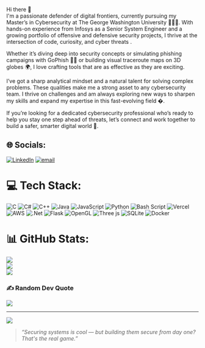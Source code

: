 Hi there 👋 </br>
I'm a passionate defender of digital frontiers, currently pursuing my Master’s in Cybersecurity at The George Washington University 👨‍🎓🔐. With hands-on experience from Infosys as a Senior System Engineer and a growing portfolio of offensive and defensive security projects, I thrive at the intersection of code, curiosity, and cyber threats .

Whether it’s diving deep into security concepts or simulating phishing campaigns with GoPhish 🎯📧 or building visual traceroute maps on 3D globes 🌍, I love crafting tools that are as effective as they are exciting.

I’ve got a sharp analytical mindset and a natural talent for solving complex problems. These qualities make me a strong asset to any cybersecurity team. I thrive on challenges and am always exploring new ways to sharpen my skills and expand my expertise in this fast-evolving field �.

If you’re looking for a dedicated cybersecurity professional who’s ready to help you stay one step ahead of threats, let’s connect and work together to build a safer, smarter digital world 🤝.
<!--
**Abhinavc97/Abhinavc97** is a ✨ _special_ ✨ repository because its `README.md` (this file) appears on your GitHub profile.

Here are some ideas to get you started:

- 🔭 I’m currently working on ...
- 🌱 I’m currently learning ...
- 👯 I’m looking to collaborate on ...
- 🤔 I’m looking for help with ...
- 💬 Ask me about ...
- 📫 How to reach me: ...
- 😄 Pronouns: ...
- ⚡ Fun fact: ...
-->


## 🌐 Socials:
[![LinkedIn](https://img.shields.io/badge/LinkedIn-%230077B5.svg?logo=linkedin&logoColor=white)](https://linkedin.com/in/abhinavc97) [![email](https://img.shields.io/badge/Email-D14836?logo=gmail&logoColor=white)](mailto:abhinav.chaudhary@gwu.edu) 

# 💻 Tech Stack:
![C](https://img.shields.io/badge/c-%2300599C.svg?style=flat-square&logo=c&logoColor=white) ![C#](https://img.shields.io/badge/c%23-%23239120.svg?style=flat-square&logo=csharp&logoColor=white) ![C++](https://img.shields.io/badge/c++-%2300599C.svg?style=flat-square&logo=c%2B%2B&logoColor=white) ![Java](https://img.shields.io/badge/java-%23ED8B00.svg?style=flat-square&logo=openjdk&logoColor=white) ![JavaScript](https://img.shields.io/badge/javascript-%23323330.svg?style=flat-square&logo=javascript&logoColor=%23F7DF1E) ![Python](https://img.shields.io/badge/python-3670A0?style=flat-square&logo=python&logoColor=ffdd54) ![Bash Script](https://img.shields.io/badge/bash_script-%23121011.svg?style=flat-square&logo=gnu-bash&logoColor=white) ![Vercel](https://img.shields.io/badge/vercel-%23000000.svg?style=flat-square&logo=vercel&logoColor=white) ![AWS](https://img.shields.io/badge/AWS-%23FF9900.svg?style=flat-square&logo=amazon-aws&logoColor=white) ![.Net](https://img.shields.io/badge/.NET-5C2D91?style=flat-square&logo=.net&logoColor=white) ![Flask](https://img.shields.io/badge/flask-%23000.svg?style=flat-square&logo=flask&logoColor=white) ![OpenGL](https://img.shields.io/badge/OpenGL-%23FFFFFF.svg?style=flat-square&logo=opengl) ![Three js](https://img.shields.io/badge/threejs-black?style=flat-square&logo=three.js&logoColor=white) ![SQLite](https://img.shields.io/badge/sqlite-%2307405e.svg?style=flat-square&logo=sqlite&logoColor=white) ![Docker](https://img.shields.io/badge/docker-%230db7ed.svg?style=flat-square&logo=docker&logoColor=white)
# 📊 GitHub Stats:
![](https://github-readme-stats.vercel.app/api?username=abhinavc97&theme=dark&hide_border=false&include_all_commits=false&count_private=false)<br/>
![](https://nirzak-streak-stats.vercel.app/?user=abhinavc97&theme=dark&hide_border=false)<br/>
![](https://github-readme-stats.vercel.app/api/top-langs/?username=abhinavc97&theme=dark&hide_border=false&include_all_commits=false&count_private=false&layout=compact)

### ✍️ Random Dev Quote
![](https://quotes-github-readme.vercel.app/api?type=horizontal&theme=tokyonight)

---
[![](https://visitcount.itsvg.in/api?id=abhinavc97&icon=1&color=1)](https://visitcount.itsvg.in)

> *“Securing systems is cool — but building them secure from day one? That's the real game.”*
